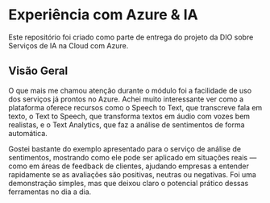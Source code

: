 # Experiência com Azure & IA

Este repositório foi criado como parte de entrega do projeto da DIO sobre Serviços de IA na Cloud com Azure.

## Visão Geral 

O que mais me chamou atenção durante o módulo foi a facilidade de uso dos serviços já prontos no Azure. Achei muito interessante ver como a plataforma oferece recursos como o Speech to Text, que transcreve fala em texto, o Text to Speech, que transforma textos em áudio com vozes bem realistas, e o Text Analytics, que faz a análise de sentimentos de forma automática.

Gostei bastante do exemplo apresentado para o serviço de análise de sentimentos, mostrando como ele pode ser aplicado em situações reais — como em áreas de feedback de clientes, ajudando empresas a entender rapidamente se as avaliações são positivas, neutras ou negativas. Foi uma demonstração simples, mas que deixou claro o potencial prático dessas ferramentas no dia a dia.
